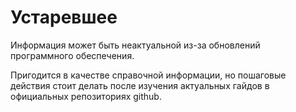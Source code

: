 # Устаревшее

Информация может быть неактуальной из-за обновлений программного обеспечения. 

Пригодится в качестве справочной информации, но пошаговые действия стоит делать после изучения актуальных гайдов в официальных репозиториях github.

